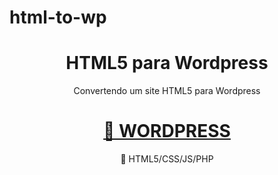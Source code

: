 # html-to-wp
<h1 align="center">HTML5 para Wordpress</h1>

<p align="center">Convertendo um site HTML5 para Wordpress</p>

<h1 align="center">
    <a href="https://wordpress.org/">🔗 WORDPRESS</a>
</h1>
<p align="center">🚀 HTML5/CSS/JS/PHP</p>
